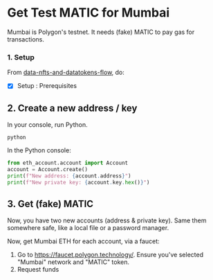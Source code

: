 <!--
Copyright 2022 Ocean Protocol Foundation
SPDX-License-Identifier: Apache-2.0
-->

# Get Test MATIC for Mumbai

Mumbai is Polygon's testnet. It needs (fake) MATIC to pay gas for transactions.

### 1. Setup

From [data-nfts-and-datatokens-flow](data-nfts-and-datatokens-flow.md), do:
- [x] Setup : Prerequisites

## 2. Create a new address / key

In your console, run Python.
```console
python
```

In the Python console:

```python
from eth_account.account import Account
account = Account.create()
print(f"New address: {account.address}")
print(f"New private key: {account.key.hex()}")
```

## 3. Get (fake) MATIC

Now, you have two new accounts (address & private key). Same them somewhere safe, like a local file or a password manager.

Now, get Mumbai ETH for each account, via a faucet:

1. Go to https://faucet.polygon.technology/. Ensure you've selected "Mumbai" network and "MATIC" token.
2. Request funds

